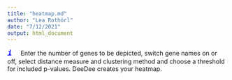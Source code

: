 ```yaml
---
title: "heatmap.md"
author: "Lea Rothörl"
date: "7/12/2021"
output: html_document
---
```


<span style="color:blue"><font face="courier"> <font size="4">***i***</font></font></span> &nbsp;&nbsp;&nbsp;
Enter the number of genes to be depicted, switch gene names on or off, select distance measure and clustering method and choose a threshold for included p-values. DeeDee creates your heatmap.

